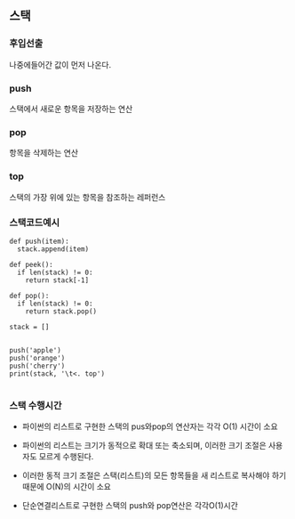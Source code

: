 ## 스택

### 후입선출 
나중에들어간 값이 먼저 나온다.

### push
스택에서 새로운 항목을 저장하는 연산

### pop
항목을 삭제하는 연산

### top
스택의 가장 위에 있는 항목을 참조하는 레퍼런스

### 스택코드예시
~~~~~~
def push(item):
  stack.append(item)

def peek():
  if len(stack) != 0:
    return stack[-1]

def pop():
  if len(stack) != 0:
    return stack.pop()

stack = []


push('apple')
push('orange')
push('cherry')
print(stack, '\t<. top')


~~~~~~

### 스택 수행시간
* 파이썬의 리스트로 구현한 스택의 pus와pop의 연산자는 각각 O(1) 시간이 소요

* 파이썬의 리스트는 크기가 동적으로 확대 또는 축소되며, 이러한 크기 조절은 사용자도 모르게 수행된다.

* 이러한 동적 크기 조절은 스택(리스트)의 모든 항목들을 새 리스트로 복사해야 하기 때문에 O(N)의 시간이 소요

* 단순연결리스트로 구현한 스택의  push와 pop연산은 각각O(1)시간

